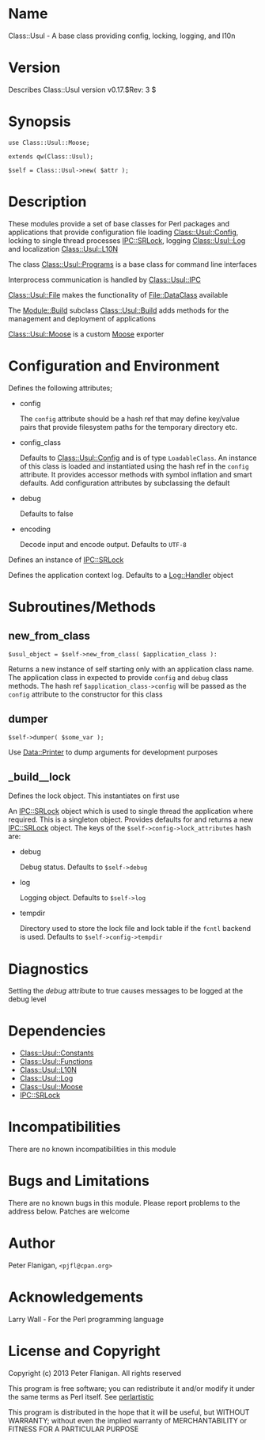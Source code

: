 # Name

Class::Usul - A base class providing config, locking, logging, and l10n

# Version

Describes Class::Usul version v0.17.$Rev: 3 $

# Synopsis

    use Class::Usul::Moose;

    extends qw(Class::Usul);

    $self = Class::Usul->new( $attr );

# Description

These modules provide a set of base classes for Perl packages and
applications that provide configuration file loading
[Class::Usul::Config](https://metacpan.org/module/Class::Usul::Config), locking to single thread processes
[IPC::SRLock](https://metacpan.org/module/IPC::SRLock), logging [Class::Usul::Log](https://metacpan.org/module/Class::Usul::Log) and localization
[Class::Usul::L10N](https://metacpan.org/module/Class::Usul::L10N)

The class [Class::Usul::Programs](https://metacpan.org/module/Class::Usul::Programs) is a base class for command line interfaces

Interprocess communication is handled by [Class::Usul::IPC](https://metacpan.org/module/Class::Usul::IPC)

[Class::Usul::File](https://metacpan.org/module/Class::Usul::File) makes the functionality of [File::DataClass](https://metacpan.org/module/File::DataClass) available

The [Module::Build](https://metacpan.org/module/Module::Build) subclass [Class::Usul::Build](https://metacpan.org/module/Class::Usul::Build) adds methods for the
management and deployment of applications

[Class::Usul::Moose](https://metacpan.org/module/Class::Usul::Moose) is a custom [Moose](https://metacpan.org/module/Moose) exporter

# Configuration and Environment

Defines the following attributes;

- config

    The `config` attribute should be a hash ref that may define key/value pairs
    that provide filesystem paths for the temporary directory etc.

- config\_class

    Defaults to [Class::Usul::Config](https://metacpan.org/module/Class::Usul::Config) and is of type `LoadableClass`. An
    instance of this class is loaded and instantiated using the hash ref
    in the `config` attribute. It provides accessor methods with symbol
    inflation and smart defaults. Add configuration attributes by
    subclassing the default

- debug

    Defaults to false

- encoding

    Decode input and encode output. Defaults to `UTF-8`

Defines an instance of [IPC::SRLock](https://metacpan.org/module/IPC::SRLock)

Defines the application context log. Defaults to a [Log::Handler](https://metacpan.org/module/Log::Handler) object

# Subroutines/Methods

## new\_from\_class

    $usul_object = $self->new_from_class( $application_class ):

Returns a new instance of self starting only with an application class name.
The application class in expected to provide `config` and `debug` class
methods. The hash ref `$application_class->config` will be passed as
the `config` attribute to the constructor for this class

## dumper

    $self->dumper( $some_var );

Use [Data::Printer](https://metacpan.org/module/Data::Printer) to dump arguments for development purposes

## \_build\_\_lock

Defines the lock object. This instantiates on first use

An [IPC::SRLock](https://metacpan.org/module/IPC::SRLock) object which is used to single thread the
application where required. This is a singleton object.  Provides
defaults for and returns a new [IPC::SRLock](https://metacpan.org/module/IPC::SRLock) object. The keys of the
`$self->config->lock_attributes` hash are:

- debug

    Debug status. Defaults to `$self->debug`

- log

    Logging object. Defaults to `$self->log`

- tempdir

    Directory used to store the lock file and lock table if the `fcntl` backend
    is used. Defaults to `$self->config->tempdir`

# Diagnostics

Setting the _debug_ attribute to true causes messages to be logged at the
debug level

# Dependencies

- [Class::Usul::Constants](https://metacpan.org/module/Class::Usul::Constants)
- [Class::Usul::Functions](https://metacpan.org/module/Class::Usul::Functions)
- [Class::Usul::L10N](https://metacpan.org/module/Class::Usul::L10N)
- [Class::Usul::Log](https://metacpan.org/module/Class::Usul::Log)
- [Class::Usul::Moose](https://metacpan.org/module/Class::Usul::Moose)
- [IPC::SRLock](https://metacpan.org/module/IPC::SRLock)

# Incompatibilities

There are no known incompatibilities in this module

# Bugs and Limitations

There are no known bugs in this module.
Please report problems to the address below.
Patches are welcome

# Author

Peter Flanigan, `<pjfl@cpan.org>`

# Acknowledgements

Larry Wall - For the Perl programming language

# License and Copyright

Copyright (c) 2013 Peter Flanigan. All rights reserved

This program is free software; you can redistribute it and/or modify it
under the same terms as Perl itself. See [perlartistic](https://metacpan.org/module/perlartistic)

This program is distributed in the hope that it will be useful,
but WITHOUT WARRANTY; without even the implied warranty of
MERCHANTABILITY or FITNESS FOR A PARTICULAR PURPOSE
